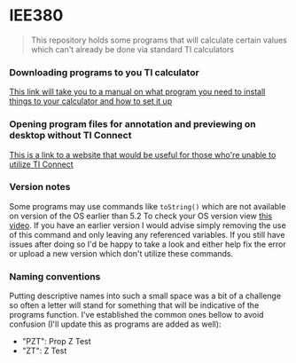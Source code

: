 # IEE380
> This repository holds some programs that will calculate certain values which can't already be done via standard TI calculators

### Downloading programs to you TI calculator

[This link will take you to a manual on what program you need to install things to your calculator and how to set it up](https://education.ti.com/en/product-resources/download#:~:text=Next%2C%20you'll%20need%20TI,Don't%20have%20it%20yet%3F)

### Opening program files for annotation and previewing on desktop without TI Connect

[This is a link to a website that would be useful for those who're unable to utilize TI Connect](https://www.cemetech.net/sc/)

### Version notes
  Some programs may use commands like ``toString()`` which are not available on version of the OS earlier than 5.2
  To check your OS version view [this video](https://www.youtube.com/watch?v=SIN1ESNRMfc).
  If you have an earlier version I would advise simply removing the use of this command and only leaving any referenced variables.
  If you still have issues after doing so I'd be happy to take a look and either help fix the error or upload a new version which don't utilize these commands.

  
### Naming conventions
  Putting descriptive names into such a small space was a bit of a challenge so often a letter will stand for something that will be indicative of the 
  programs function. I've established the common ones bellow to avoid confusion (I'll update this as programs are added as well):
  * "PZT": Prop Z Test
  * "ZT": Z Test
